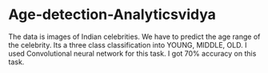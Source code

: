 # Age-detection-Analyticsvidya
The data is images of Indian celebrities. We have to predict the age range of the celebrity. Its a three class classification into YOUNG, MIDDLE, OLD.
I used Convolutional neural network for this task.
I got 70% accuracy on this task.
